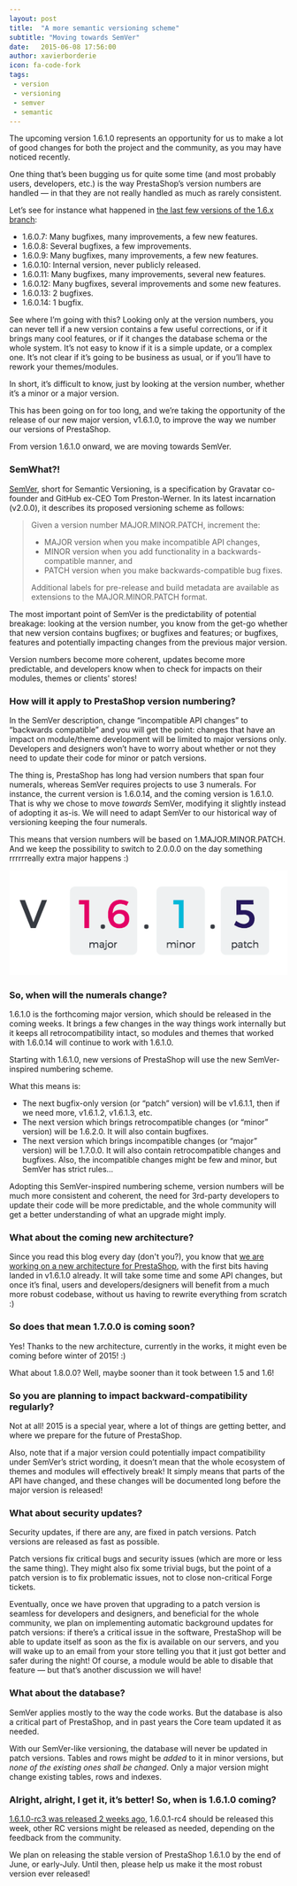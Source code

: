 ```yaml
---
layout: post
title:  "A more semantic versioning scheme"
subtitle: "Moving towards SemVer"
date:   2015-06-08 17:56:00
author: xavierborderie
icon: fa-code-fork
tags:
 - version
 - versioning
 - semver
 - semantic
---
```




The upcoming version 1.6.1.0 represents an opportunity for us to make a lot of good changes for both the project and the community, as you may have noticed recently.

One thing that’s been bugging us for quite some time (and most probably users, developers, etc.) is the way PrestaShop’s version numbers are handled — in that they are not really handled as much as rarely consistent.

Let’s see for instance what happened in [the last few versions of the 1.6.x branch](https://www.prestashop.com/en/developers-versions/changelog/1.6.0.14):

- 1.6.0.7: Many bugfixes, many improvements, a few new features.
- 1.6.0.8: Several bugfixes, a few improvements.
- 1.6.0.9: Many bugfixes, many improvements, a few new features.
- 1.6.0.10: Internal version, never publicly released.
- 1.6.0.11: Many bugfixes, many improvements, several new features.
- 1.6.0.12: Many bugfixes, several improvements and some new features.
- 1.6.0.13: 2 bugfixes.
- 1.6.0.14: 1 bugfix.

See where I’m going with this? Looking only at the version numbers, you can never tell if a new version contains a few useful corrections, or if it brings many cool features, or if it changes the database schema or the whole system. It’s not easy to know if it is a simple update, or a complex one. It’s not clear if it’s going to be business as usual, or if you’ll have to rework your themes/modules.

In short, it’s difficult to know, just by looking at the version number, whether it’s a minor or a major version.

This has been going on for too long, and we’re taking the opportunity of the release of our new major version, v1.6.1.0, to improve the way we number our versions of PrestaShop.

From version 1.6.1.0 onward, we are moving towards SemVer.


### SemWhat?!

[SemVer](http://semver.org/), short for Semantic Versioning, is a specification by Gravatar co-founder and GitHub ex-CEO Tom Preston-Werner. In its latest incarnation (v2.0.0), it describes its proposed versioning scheme as follows:

> Given a version number MAJOR.MINOR.PATCH, increment the:
>
> - MAJOR version when you make incompatible API changes,
> - MINOR version when you add functionality in a backwards-compatible manner, and
> - PATCH version when you make backwards-compatible bug fixes.
>
> Additional labels for pre-release and build metadata are available as extensions to the MAJOR.MINOR.PATCH format.

The most important point of SemVer is the predictability of potential breakage: looking at the version number, you know from the get-go whether that new version contains bugfixes; or bugfixes and features; or bugfixes, features and potentially impacting changes from the previous major version.

Version numbers become more coherent, updates become more predictable, and developers know when to check for impacts on their modules, themes or clients' stores!


### How will it apply to PrestaShop version numbering?

In the SemVer description, change “incompatible API changes” to “backwards compatible” and you will get the point: changes that have an impact on module/theme development will be limited to major versions only. Developers and designers won’t have to worry about whether or not they need to update their code for minor or patch versions.

The thing is, PrestaShop has long had version numbers that span four numerals, whereas SemVer requires projects to use 3 numerals. For instance, the current version is 1.6.0.14, and the coming version is 1.6.1.0. That is why we chose to move *towards* SemVer, modifying it slightly instead of adopting it as-is. We will need to adapt SemVer to our historical way of versioning keeping the four numerals.

This means that version numbers will be based on 1.MAJOR.MINOR.PATCH. And we keep the possibility to switch to 2.0.0.0 on the day something rrrrrreally extra major happens :)

![](/assets/images/2015/06/major-minor-patch.png)


### So, when will the numerals change?

1.6.1.0 is the forthcoming major version, which should be released in the coming weeks. It brings a few changes in the way things work internally but it keeps all retrocompatibility intact, so modules and themes that worked with 1.6.0.14 will continue to work with 1.6.1.0.

Starting with 1.6.1.0, new versions of PrestaShop will use the new SemVer-inspired numbering scheme.

What this means is:

- The next bugfix-only version (or “patch” version) will be v1.6.1.1, then if we need more, v1.6.1.2, v1.6.1.3, etc.
- The next version which brings retrocompatible changes (or “minor” version) will be 1.6.2.0. It will also contain bugfixes.
- The next version which brings incompatible changes (or “major” version) will be 1.7.0.0. It will also contain retrocompatible changes and bugfixes. Also, the incompatible changes might be few and minor, but SemVer has strict rules...

Adopting this SemVer-inspired numbering scheme, version numbers will be much more consistent and coherent, the need for 3rd-party developers to update their code will be more predictable, and the whole community will get a better understanding of what an upgrade might imply.


### What about the coming new architecture?

Since you read this blog every day (don't you?), you know that [we are working on a new architecture for PrestaShop](http://build.prestashop.com/news/new-architecture-1-6-1-0/), with the first bits having landed in v1.6.1.0 already. It will take some time and some API changes, but once it’s final, users and developers/designers will benefit from a much more robust codebase, without us having to rewrite everything from scratch :)


### So does that mean 1.7.0.0 is coming soon?

Yes! Thanks to the new architecture, currently in the works, it might even be coming before winter of 2015! :)

What about 1.8.0.0? Well, maybe sooner than it took between 1.5 and 1.6!


### So you are planning to impact backward-compatibility regularly?

Not at all! 2015 is a special year, where a lot of things are getting better, and where we prepare for the future of PrestaShop.

Also, note that if a major version could potentially impact compatibility under SemVer’s strict wording, it doesn’t mean that the whole ecosystem of themes and modules will effectively break! It simply means that parts of the API have changed, and these changes will be documented long before the major version is released!


### What about security updates?

Security updates, if there are any, are fixed in patch versions. Patch versions are released as fast as possible.

Patch versions fix critical bugs and security issues (which are more or less the same thing). They might also fix some trivial bugs, but the point of a patch version is to fix problematic issues, not to close non-critical Forge tickets.

Eventually, once we have proven that upgrading to a patch version is seamless for developers and designers, and beneficial for the whole community, we plan on implementing automatic background updates for patch versions: if there’s a critical issue in the software, PrestaShop will be able to update itself as soon as the fix is available on our servers, and you will wake up to an email from your store telling you that it just got better and safer during the night! Of course, a module would be able to disable that feature — but that’s another discussion we will have!


### What about the database?

SemVer applies mostly to the way the code works. But the database is also a critical part of PrestaShop, and in past years the Core team updated it as needed.

With our SemVer-like versioning, the database will never be updated in patch versions. Tables and rows might be _added_ to it in minor versions, but _none of the existing ones shall be changed_. Only a major version might change existing tables, rows and indexes.


### Alright, alright, I get it, it’s better! So, when is 1.6.1.0 coming?

[1.6.1.0-rc3 was released 2 weeks ago](http://build.prestashop.com/news/prestashop-1-6-1-0-rc3/), 1.6.0.1-rc4 should be released this week, other RC versions might be released as needed, depending on the feedback from the community.

We plan on releasing the stable version of PrestaShop 1.6.1.0 by the end of June, or early-July. Until then, please help us make it the most robust version ever released!

